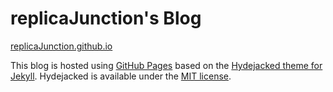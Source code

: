 # replicaJunction's Blog

[replicaJunction.github.io](https://replicajunction.github.io/)

This blog is hosted using [GitHub Pages](https://pages.github.com/) based on the [Hydejacked theme for Jekyll](https://github.com/qwtel/hydejack). Hydejacked is available under the [MIT license](https://github.com/qwtel/hydejack/blob/master/LICENSE.md).
